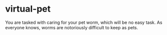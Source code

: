 # virtual-pet
You are tasked with caring for your pet worm, which will be no easy task.  As everyone knows, worms are notoriously difficult to keep as pets.
